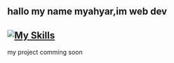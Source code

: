 hallo my name myahyar,im web dev
---
[![My Skills](https://skillicons.dev/icons?i=html,css,js,git,nodejs)](https://skillicons.dev)
---
my project comming soon